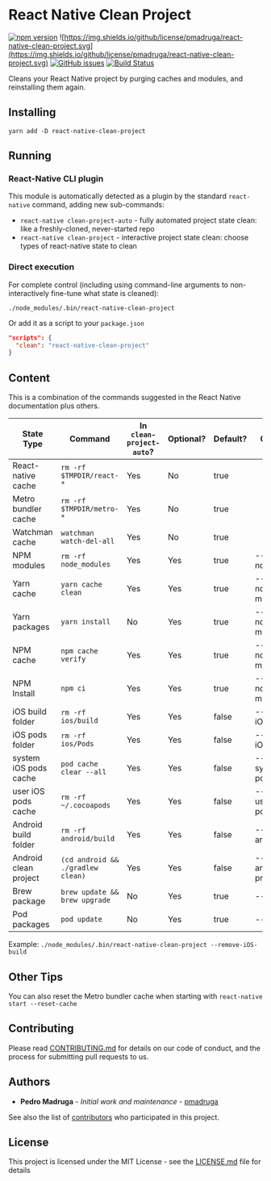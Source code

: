 # React Native Clean Project

[![npm version](https://badge.fury.io/js/react-native-clean-project.svg)](https://badge.fury.io/js/react-native-clean-project) ![https://img.shields.io/github/license/pmadruga/react-native-clean-project.svg](https://img.shields.io/github/license/pmadruga/react-native-clean-project.svg)
[![GitHub issues](https://img.shields.io/github/issues/pmadruga/react-native-clean-project.svg)](https://github.com/pmadruga/react-native-clean-project/issues)
[![Build Status](https://travis-ci.org/pmadruga/react-native-clean-project.svg?branch=master)](https://travis-ci.org/pmadruga/react-native-clean-project)

Cleans your React Native project by purging caches and modules, and reinstalling them again.

## Installing

`yarn add -D react-native-clean-project`

## Running

### React-Native CLI plugin

This module is automatically detected as a plugin by the standard `react-native` command, adding new sub-commands:

- `react-native clean-project-auto` - fully automated project state clean: like a freshly-cloned, never-started repo
- `react-native clean-project` - interactive project state clean: choose types of react-native state to clean

### Direct execution

For complete control (including using command-line arguments to non-interactively fine-tune what state is cleaned):

`./node_modules/.bin/react-native-clean-project`

Or add it as a script to your `package.json`

```json
"scripts": {
  "clean": "react-native-clean-project"
}
```

## Content

This is a combination of the commands suggested in the React Native documentation plus others.

| State Type                | Command                           | In `clean-project-auto`? | Optional? | Default? | Option Flag                    |
| ------------------------- | --------------------------------- | ------------------------ | --------- | -------- | ------------------------------ |
| React-native cache        | `rm -rf $TMPDIR/react-*`          | Yes                      | No        | true     |                                |
| Metro bundler cache       | `rm -rf $TMPDIR/metro-*`          | Yes                      | No        | true     |                                |
| Watchman cache            | `watchman watch-del-all`          | Yes                      | No        | true     |                                |
| NPM modules               | `rm -rf node_modules`             | Yes                      | Yes       | true     | --keep-node_modules            |
| Yarn cache                | `yarn cache clean`                | Yes                      | Yes       | true     | --keep-node-modules            |
| Yarn packages             | `yarn install`                    | No                       | Yes       | true     | --keep-node-modules            |
| NPM cache                 | `npm cache verify`                | Yes                      | Yes       | true     | --keep-node-modules            |
| NPM Install               | `npm ci`                          | Yes                      | Yes       | true     | --keep-node-modules            |
| iOS build folder          | `rm -rf ios/build`                | Yes                      | Yes       | false    | --remove-iOS-build             |
| iOS pods folder           | `rm -rf ios/Pods`                 | Yes                      | Yes       | false    | --remove-iOS-pods              |
| system iOS pods cache     | `pod cache clear --all`           | Yes                      | Yes       | false    | --remove-system-iOS-pods-cache |
| user iOS pods cache       | `rm -rf ~/.cocoapods`             | Yes                      | Yes       | false    | --remove-user-iOS-pods-cache   |
| Android build folder      | `rm -rf android/build`            | Yes                      | Yes       | false    | --remove-android-build         |
| Android clean project     | `(cd android && ./gradlew clean)` | Yes                      | Yes       | false    | --clean-android-project        |
| Brew package              | `brew update && brew upgrade`     | No                       | Yes       | true     | --keep-brew                    |
| Pod packages              | `pod update`                      | No                       | Yes       | true     | --keep-pods                    |

Example: `./node_modules/.bin/react-native-clean-project --remove-iOS-build`

## Other Tips

You can also reset the Metro bundler cache when starting with `react-native start --reset-cache`

## Contributing

Please read [CONTRIBUTING.md](https://github.com/pmadruga/react-native-clean-project/blob/readme-update/CONTRIBUTING.md) for details on our code of conduct, and the process for submitting pull requests to us.

## Authors

- **Pedro Madruga** - _Initial work and maintenance_ - [pmadruga](https://github.com/pmadruga)

See also the list of [contributors](https://github.com/pmadruga/react-native-clean-project/graphs/contributors) who participated in this project.

## License

This project is licensed under the MIT License - see the [LICENSE.md](LICENSE.md) file for details
